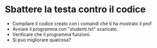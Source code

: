 # Sbattere la testa contro il codice
- Compilare il codice creato con i comandi che ti ha mostrato il prof
- Avviare il programma con "studenti.txt" scaricato.
- Verificare che il programma funzioni.
- Si puo migliorare qualcosa?